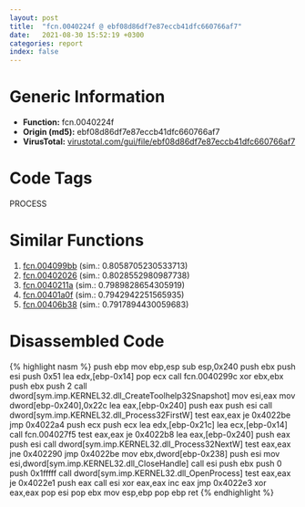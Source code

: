 ```yaml
---
layout: post
title:  "fcn.0040224f @ ebf08d86df7e87eccb41dfc660766af7"
date:   2021-08-30 15:52:19 +0300
categories: report
index: false
---
```


# Generic Information
- **Function:** fcn.0040224f
- **Origin (md5):** ebf08d86df7e87eccb41dfc660766af7
- **VirusTotal:** [virustotal.com/gui/file/ebf08d86df7e87eccb41dfc660766af7][virustotal_ref]

# Code Tags
<span class="tag" id="PROCESS">PROCESS</span>


# Similar Functions

1. [fcn.004099bb][similar_1_ref] (sim.: 0.8058705230533713)
2. [fcn.00402026][similar_2_ref] (sim.: 0.8028552980987738)
3. [fcn.0040211a][similar_3_ref] (sim.: 0.7989828654305919)
4. [fcn.00401a0f][similar_4_ref] (sim.: 0.7942942251565935)
5. [fcn.00406b38][similar_5_ref] (sim.: 0.7917894430059683)


# Disassembled Code

{% highlight nasm %}
push ebp
mov ebp,esp
sub esp,0x240
push ebx
push esi
push 0x51
lea edx,[ebp-0x14]
pop ecx
call fcn.0040299c
xor ebx,ebx
push ebx
push 2
call dword[sym.imp.KERNEL32.dll_CreateToolhelp32Snapshot]
mov esi,eax
mov dword[ebp-0x240],0x22c
lea eax,[ebp-0x240]
push eax
push esi
call dword[sym.imp.KERNEL32.dll_Process32FirstW]
test eax,eax
je 0x4022be
jmp 0x4022a4
push ecx
push ecx
lea edx,[ebp-0x21c]
lea ecx,[ebp-0x14]
call fcn.004027f5
test eax,eax
je 0x4022b8
lea eax,[ebp-0x240]
push eax
push esi
call dword[sym.imp.KERNEL32.dll_Process32NextW]
test eax,eax
jne 0x402290
jmp 0x4022be
mov ebx,dword[ebp-0x238]
push esi
mov esi,dword[sym.imp.KERNEL32.dll_CloseHandle]
call esi
push ebx
push 0
push 0x1fffff
call dword[sym.imp.KERNEL32.dll_OpenProcess]
test eax,eax
je 0x4022e1
push eax
call esi
xor eax,eax
inc eax
jmp 0x4022e3
xor eax,eax
pop esi
pop ebx
mov esp,ebp
pop ebp
ret 
{% endhighlight %}


[similar_1_ref]: /report/fcn.004099bb@69b3c79878674ea715338a112bb5caa6
[similar_2_ref]: /report/fcn.00402026@ebf08d86df7e87eccb41dfc660766af7
[similar_3_ref]: /report/fcn.0040211a@ebf08d86df7e87eccb41dfc660766af7
[similar_4_ref]: /report/fcn.00401a0f@ebf08d86df7e87eccb41dfc660766af7
[similar_5_ref]: /report/fcn.00406b38@73677cb40830e94fbfb5483ff33e40b9
[virustotal_ref]: https://www.virustotal.com/gui/file/ebf08d86df7e87eccb41dfc660766af7